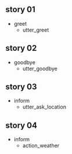 ## story 01
* greet
    - utter_greet
    
## story 02
* goodbye
    - utter_goodbye
    
## story 03
* inform
    - utter_ask_location
    
## story 04
* inform
    - action_weather
